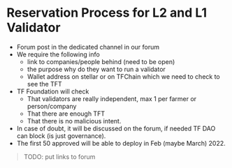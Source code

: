 # Reservation Process for L2 and L1 Validator

- Forum post in the dedicated channel in our forum
- We require the following info
  - link to companies/people behind (need to be open)
  - the purpose why do they want to run a validator
  - Wallet address on stellar or on TFChain which we need to check to see the TFT
- TF Foundation will check 
  - That validators are really independent, max 1 per farmer or person/company
  - That there are enough TFT
  - That there is no malicious intent.
- In case of doubt, it will be discussed on the forum, if needed TF DAO can block (is just governance).
- The first 50 approved will be able to deploy in Feb (maybe March) 2022.


> TODO: put links to forum

